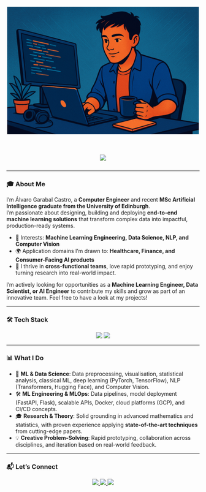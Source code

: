 <p align="center">
  <img src="https://github.com/AlvGar9/AlvGar9/blob/main/my_banner_github.png" 
       alt="Banner with AI and coding theme" 
       width="500">
</p>

<h1 align="center">
    <img src="https://readme-typing-svg.herokuapp.com/?font=Inter&size=42&center=true&vCenter=true&width=600&height=70&color=4493F8&duration=4000&lines=Hi+There!+👋;+I'm+Álvaro+Garabal!;" />
</h1>

---

### 🎓 About Me

I’m Álvaro Garabal Castro, a **Computer Engineer** and recent **MSc Artificial Intelligence graduate from the University of Edinburgh**.  
I’m passionate about designing, building and deploying **end-to-end machine learning solutions** that transform complex data into impactful, production-ready systems.  

- 🚀 Interests: **Machine Learning Engineering, Data Science, NLP, and Computer Vision**  
- 🌍 Application domains I’m drawn to: **Healthcare, Finance, and Consumer-Facing AI products**  
- 🧠 I thrive in **cross-functional teams**, love rapid prototyping, and enjoy turning research into real-world impact.  

I’m actively looking for opportunities as a **Machine Learning Engineer, Data Scientist, or AI Engineer** to contribute my skills and grow as part of an innovative team. Feel free to have a look at my projects!

---

### 🛠️ Tech Stack

<p align="center">
  <img src="https://skillicons.dev/icons?i=python,pytorch,tensorflow,sklearn,opencv,git,github,docker,gcp" />
  <img src="https://skillicons.dev/icons?i=sql,postgresql,fastapi,flask,linux,java,cpp,matlab,vscode" />
</p>

---

### 📊 What I Do

- 🤖 **ML & Data Science**: Data preprocessing, visualisation, statistical analysis, classical ML, deep learning (PyTorch, TensorFlow), NLP (Transformers, Hugging Face), and Computer Vision.  
- 🛠️ **ML Engineering & MLOps**: Data pipelines, model deployment (FastAPI, Flask), scalable APIs, Docker, cloud platforms (GCP), and CI/CD concepts.  
- 🎓 **Research & Theory**: Solid grounding in advanced mathematics and statistics, with proven experience applying **state-of-the-art techniques** from cutting-edge papers.  
- 💡 **Creative Problem-Solving**: Rapid prototyping, collaboration across disciplines, and iteration based on real-world feedback.  

---

### 📬 Let’s Connect

<div align="center">
  <a href="mailto:agarabalcastro@gmail.com">
    <img src="https://img.shields.io/badge/Gmail-333333?style=for-the-badge&logo=gmail&logoColor=red" />
  </a>
  <a href="https://www.linkedin.com/in/agarcas" target="_blank">
    <img src="https://img.shields.io/badge/LinkedIn-0077B5?style=for-the-badge&logo=linkedin&logoColor=white" />
  </a>
  <a href="https://github.com/AlvGar9" target="_blank">
    <img src="https://img.shields.io/badge/GitHub-000000?style=for-the-badge&logo=github&logoColor=white" />
  </a>
</div>
